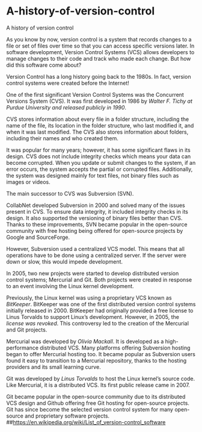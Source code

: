 # A-history-of-version-control
A history of version control

As you know by now, version control is a system that records changes to a file or set of files over time so that you can access specific versions later. In software development, Version Control Systems (VCS) allows developers to manage changes to their code and track who made each change. But how did this software come about?

Version Control has a long history going back to the 1980s. In fact, version control systems were created before the Internet!

One of the first significant Version Control Systems was the Concurrent Versions System (CVS). It was first developed in 1986 by *Walter F. Tichy at Purdue University and released publicly in 1990*.

CVS stores information about every file in a folder structure, including the name of the file, its location in the folder structure, who last modified it, and when it was last modified. The CVS also stores information about folders, including their names and who created them.

It was popular for many years; however, it has some significant flaws in its design. CVS does not include integrity checks which means your data can become corrupted. When you update or submit changes to the system, if an error occurs, the system accepts the partial or corrupted files. Additionally, the system was designed mainly for text files, not binary files such as images or videos.

The main successor to CVS was Subversion (SVN).

CollabNet developed Subversion in 2000 and solved many of the issues present in CVS. To ensure data integrity, it included integrity checks in its design. It also supported the versioning of binary files better than CVS. Thanks to these improvements, SVN became popular in the open-source community with free hosting being offered for open-source projects by Google and SourceForge.

However, Subversion used a centralized VCS model. This means that all operations have to be done using a centralized server. If the server were down or slow, this would impede development.

In 2005, two new projects were started to develop distributed version control systems; Mercurial and Git. Both projects were created in response to an event involving the Linux kernel development.

Previously, the Linux kernel was using a proprietary VCS known as *BitKeeper*. BitKeeper was one of the first distributed version control systems initially released in 2000. BitKeeper had originally provided a free license to Linus Torvalds to support Linux’s development. However, in 2005, the *license was revoked*. This controversy led to the creation of the Mercurial and Git projects.

Mercurial was developed by *Olivia Mackall*. It is developed as a high-performance distributed VCS. Many platforms offering Subversion hosting began to offer Mercurial hosting too. It became popular as Subversion users found it easy to transition to a Mercurial repository, thanks to the hosting providers and its small learning curve.

Git was developed by *Linus Torvalds* to host the Linux kernel’s source code. Like Mercurial, it is a distributed VCS. Its first public release came in 2007.

Git became popular in the open-source community due to its distributed VCS design and Github offering free Git hosting for open-source projects. Git has since become the selected version control system for many open-source and proprietary software projects.
##https://en.wikipedia.org/wiki/List_of_version-control_software
